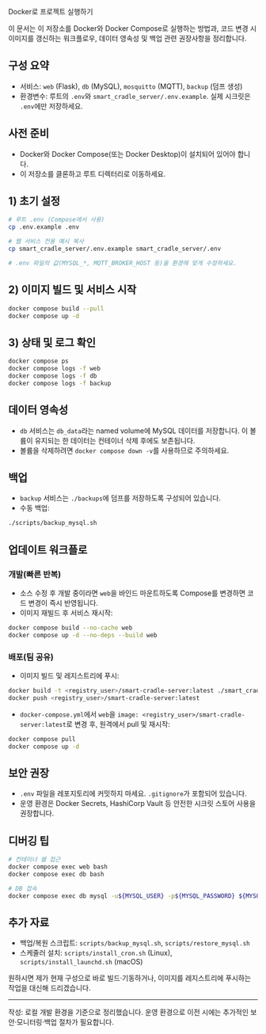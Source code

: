 
Docker로 프로젝트 실행하기

이 문서는 이 저장소를 Docker와 Docker Compose로 실행하는 방법과, 코드 변경 시 이미지를 갱신하는 워크플로우, 데이터 영속성 및 백업 관련 권장사항을 정리합니다.

## 구성 요약
- 서비스: `web` (Flask), `db` (MySQL), `mosquitto` (MQTT), `backup` (덤프 생성)
- 환경변수: 루트의 `.env`와 `smart_cradle_server/.env.example`. 실제 시크릿은 `.env`에만 저장하세요.

## 사전 준비
- Docker와 Docker Compose(또는 Docker Desktop)이 설치되어 있어야 합니다.
- 이 저장소를 클론하고 루트 디렉터리로 이동하세요.

## 1) 초기 설정

```bash
# 루트 .env (Compose에서 사용)
cp .env.example .env

# 웹 서비스 전용 예시 복사
cp smart_cradle_server/.env.example smart_cradle_server/.env

# .env 파일의 값(MYSQL_*, MQTT_BROKER_HOST 등)을 환경에 맞게 수정하세요.
```

## 2) 이미지 빌드 및 서비스 시작

```bash
docker compose build --pull
docker compose up -d
```

## 3) 상태 및 로그 확인

```bash
docker compose ps
docker compose logs -f web
docker compose logs -f db
docker compose logs -f backup
```

## 데이터 영속성
- `db` 서비스는 `db_data`라는 named volume에 MySQL 데이터를 저장합니다. 이 볼륨이 유지되는 한 데이터는 컨테이너 삭제 후에도 보존됩니다.
- 볼륨을 삭제하려면 `docker compose down -v`를 사용하므로 주의하세요.

## 백업
- `backup` 서비스는 `./backups`에 덤프를 저장하도록 구성되어 있습니다.
- 수동 백업:

```bash
./scripts/backup_mysql.sh
```

## 업데이트 워크플로

### 개발(빠른 반복)
- 소스 수정 후 개발 중이라면 `web`을 바인드 마운트하도록 Compose를 변경하면 코드 변경이 즉시 반영됩니다.
- 이미지 재빌드 후 서비스 재시작:

```bash
docker compose build --no-cache web
docker compose up -d --no-deps --build web
```

### 배포(팀 공유)
- 이미지 빌드 및 레지스트리에 푸시:

```bash
docker build -t <registry_user>/smart-cradle-server:latest ./smart_cradle_server
docker push <registry_user>/smart-cradle-server:latest
```

- `docker-compose.yml`에서 `web`을 `image: <registry_user>/smart-cradle-server:latest`로 변경 후, 원격에서 pull 및 재시작:

```bash
docker compose pull
docker compose up -d
```

## 보안 권장
- `.env` 파일을 레포지토리에 커밋하지 마세요. `.gitignore`가 포함되어 있습니다.
- 운영 환경은 Docker Secrets, HashiCorp Vault 등 안전한 시크릿 스토어 사용을 권장합니다.

## 디버깅 팁

```bash
# 컨테이너 쉘 접근
docker compose exec web bash
docker compose exec db bash

# DB 접속
docker compose exec db mysql -u${MYSQL_USER} -p${MYSQL_PASSWORD} ${MYSQL_DATABASE}
```

## 추가 자료
- 백업/복원 스크립트: `scripts/backup_mysql.sh`, `scripts/restore_mysql.sh`
- 스케줄러 설치: `scripts/install_cron.sh` (Linux), `scripts/install_launchd.sh` (macOS)

원하시면 제가 현재 구성으로 바로 빌드·기동하거나, 이미지를 레지스트리에 푸시하는 작업을 대신해 드리겠습니다.

---
작성: 로컬 개발 환경을 기준으로 정리했습니다. 운영 환경으로 이전 시에는 추가적인 보안·모니터링·백업 절차가 필요합니다.

